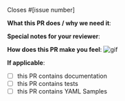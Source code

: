 <!--  Thanks for sending a pull request!  Here are some tips for you:
If this PR closes another issue, add 'closes #<issue number>' somewhere in the PR summary. GitHub will automatically close that issue when this PR gets merged. Alternatively, adding 'refs #<issue number>' will not close the issue, but help provide the reviewer more context.-->

Closes #[issue number]

**What this PR does / why we need it**:

**Special notes for your reviewer**:

**How does this PR make you feel**:
![gif](https://giphy.com/)

**If applicable**:
- [ ] this PR contains documentation
- [ ] this PR contains tests
- [ ] this PR contains YAML Samples
